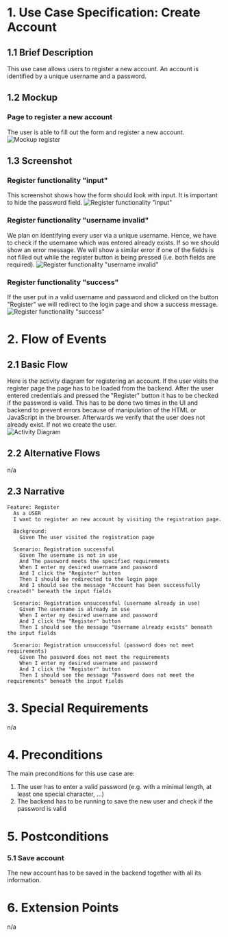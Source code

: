 # 1. Use Case Specification: Create Account

## 1.1 Brief Description
This use case allows users to register a new account.
An account is identified by a unique username and a password.

## 1.2 Mockup 
### Page to register a new account
The user is able to fill out the form and register a new account.
![Mockup register](../design/register.svg)

## 1.3 Screenshot
### Register functionality "input"
This screenshot shows how the form should look with input. It is important to hide the password field.
![Register functionality "input"](../design/registerwithcredentials.svg)

### Register functionality "username invalid"
We plan on identifying every user via a unique username. Hence, we have to check if the username which was entered already
exists. If so we should show an error message. We will show a similar error if one of the fields is not filled out while
the register button is being pressed (i.e. both fields are required).
![Register functionality "username invalid"](../design/registererror.svg)

### Register functionality "success"
If the user put in a valid username and password and clicked on the button "Register" we will redirect to the login 
page and show a success message.
![Register functionality "success"](../design/loginaftersuccess.svg)

# 2. Flow of Events

## 2.1 Basic Flow
Here is the activity diagram for registering an account. If the user visits the register page the page has to be loaded 
from the backend. After the user entered credentials and pressed the "Register" button it has to be checked if the 
password is valid. This has to be done two times in the UI and backend to prevent errors because of manipulation of the
HTML or JavaScript in the browser. Afterwards we verify that the user does not already exist. If not we create the user.  
![Activity Diagram](./activity-diagrams/register-activity.svg)

## 2.2 Alternative Flows
n/a

## 2.3 Narrative
```gherkin
Feature: Register
  As a USER
  I want to register an new account by visiting the registration page.

  Background:
    Given The user visited the registration page

  Scenario: Registration successful
    Given The username is not in use
    And The password meets the specified requirements
    When I enter my desired username and password
    And I click the "Register" button
    Then I should be redirected to the login page
    And I should see the message "Account has been successfully created!" beneath the input fields

  Scenario: Registration unsuccessful (username already in use)
    Given The username is already in use
    When I enter my desired username and password
    And I click the "Register" button
    Then I should see the message "Username already exists" beneath the input fields

  Scenario: Registration unsuccessful (password does not meet requirements)
    Given The password does not meet the requirements
    When I enter my desired username and password
    And I click the "Register" button
    Then I should see the message "Password does not meet the requirements" beneath the input fields
```

# 3. Special Requirements
n/a

# 4. Preconditions
The main preconditions for this use case are:
1. The user has to enter a valid password (e.g. with a minimal length, at least one special character, ...)
2. The backend has to be running to save the new user and check if the password is valid

# 5. Postconditions

### 5.1 Save account
The new account has to be saved in the backend together with all its information.

# 6. Extension Points
n/a

